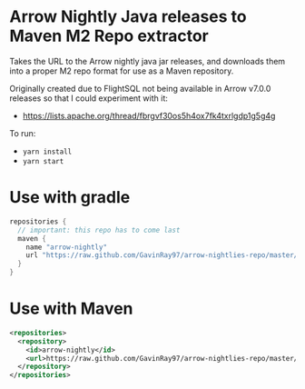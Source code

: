 # Arrow Nightly Java releases to Maven M2 Repo extractor

Takes the URL to the Arrow nightly java jar releases, and downloads them into a proper M2 repo format for use as a Maven repository.

Originally created due to FlightSQL not being available in Arrow v7.0.0 releases so that I could experiment with it:
- https://lists.apache.org/thread/fbrgvf30os5h4ox7fk4txrlgdp1g5g4g

To run:
- `yarn install`
- `yarn start`

# Use with gradle
```groovy
repositories {
  // important: this repo has to come last
  maven {
    name "arrow-nightly"
    url "https://raw.github.com/GavinRay97/arrow-nightlies-repo/master/m2repo/"
  }
}
```

# Use with Maven
```xml
<repositories>
  <repository>
    <id>arrow-nightly</id>
    <url>https://raw.github.com/GavinRay97/arrow-nightlies-repo/master/m2repo/</url>
  </repository>
</repositories>
```